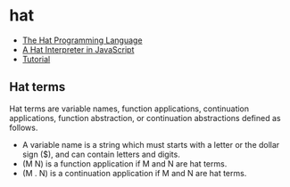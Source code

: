 # hat
- [The Hat Programming Language](https://shima3.github.io/hat/)
- [A Hat Interpreter in JavaScript](https://shima3.github.io/hat/js/)
- [Tutorial](https://shima3.github.io/hat/tutorial/)

## Hat terms

Hat terms are variable names, function applications, continuation applications, function abstraction, or continuation abstractions defined as follows.
- A variable name is a string which must starts with a letter or the dollar sign ($), and can contain letters and digits.
- (M N) is a function application if M and N are hat terms.
- (M . N) is a continuation application if M and N are hat terms.


